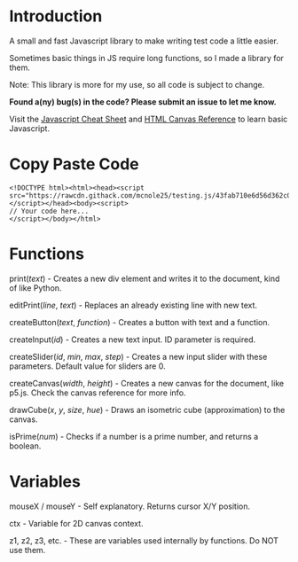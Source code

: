# Introduction

A small and fast Javascript library to make writing test code a little easier.

Sometimes basic things in JS require long functions, so I made a library for them.

Note: This library is more for my use, so all code is subject to change.

**Found a(ny) bug(s) in the code? Please submit an issue to let me know.**

Visit the [Javascript Cheat Sheet](https://htmlcheatsheet.com/js) and [HTML Canvas Reference](https://www.w3schools.com/tags/ref_canvas.asp) to learn basic Javascript.

# Copy Paste Code

```
<!DOCTYPE html><html><head><script src="https://rawcdn.githack.com/mcnole25/testing.js/43fab710e6d56d362c0242782d4f9fe5b7019a94/testing.js"></script></head><body><script>
// Your code here...
</script></body></html>
```

# Functions

print(*text*) - Creates a new div element and writes it to the document, kind of like Python.

editPrint(*line*, *text*) - Replaces an already existing line with new text.

createButton(*text*, *function*) - Creates a button with text and a function.

createInput(*id*) - Creates a new text input. ID parameter is required.

createSlider(*id*, *min*, *max*, *step*) - Creates a new input slider with these parameters. Default value for sliders are 0.

createCanvas(*width*, *height*) - Creates a new canvas for the document, like p5.js. Check the canvas reference for more info.

drawCube(*x*, *y*, *size*, *hue*) - Draws an isometric cube (approximation) to the canvas.

isPrime(*num*) - Checks if a number is a prime number, and returns a boolean.

# Variables

mouseX / mouseY - Self explanatory. Returns cursor X/Y position.

ctx - Variable for 2D canvas context.

z1, z2, z3, etc. - These are variables used internally by functions. Do NOT use them.
